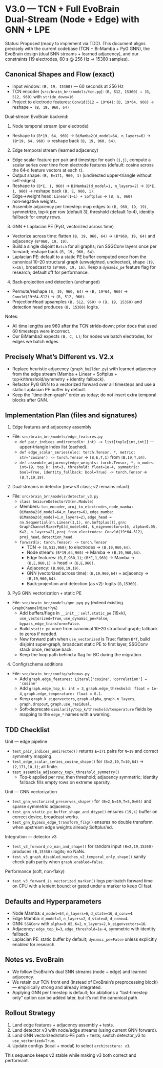 # V3.0 — TCN + Full EvoBrain Dual‑Stream (Node + Edge) with GNN + LPE

Status: Proposed (ready to implement via TDD). This document aligns precisely with the current codebase (TCN + Bi‑Mamba + PyG GNN), the EvoBrain design (dual SNN streams + learned adjacency), and our constraints (19 electrodes, 60 s @ 256 Hz → 15360 samples).

## Canonical Shapes and Flow (exact)

- Input window: `(B, 19, 15360)` — 60 seconds at 256 Hz
- TCN encoder (`src/brain_brr/models/tcn.py`): `(B, 512, 15360) → (B, 512, 960)` with `stride_down=16`
- Project to electrode features: `Conv1d(512 → 19*64)`: `(B, 19*64, 960)` → reshape `→ (B, 19, 960, 64)`

Dual‑stream EvoBrain backend:

1) Node temporal stream (per electrode)
- Reshape to `(B*19, 64, 960)` → `BiMamba2(d_model=64, n_layers=6)` → `(B*19, 64, 960)` → reshape back `(B, 19, 960, 64)`.

2) Edge temporal stream (learned adjacency)
- Edge scalar feature per pair and timestep: for each `(i,j)`, compute a scalar series over time from electrode features (default: cosine across the 64‑d feature vectors at each `t`).
- Output shape: `(B, E=171, 960, 1)` (undirected upper‑triangle without self‑edges).
- Reshape to `(B*E, 1, 960)` → `BiMamba2(d_model=1, n_layers=2)` → `(B*E, 1, 960)` → reshape back `(B, E, 960, 1)`.
- Edge→weight head: `Linear(1→1) + Softplus` → `(B, E, 960)` non‑negative weights.
- Assemble adjacency per timestep: map edges to `(B, 960, 19, 19)`, symmetrize, top‑k per row (default 3), threshold (default 1e‑4), identity fallback for empty rows.

3) GNN + Laplacian PE (PyG, vectorized across time)
- Vectorize across time: flatten `(B, 19, 960, 64)` → `(B*960, 19, 64)` and adjacency `(B*960, 19, 19)`.
- Build a single disjoint `Batch` for all graphs; run SSGConv layers once per forward; reshape back `(B, 19, 960, 64)`.
- Laplacian PE: default to a static PE buffer computed once from the canonical 10–20 structural graph (unweighted, undirected), shape `(19, k=16)`, broadcast to `(B*960, 19, 16)`. Keep a `dynamic_pe` feature flag for research; default off for performance.

4) Back‑projection and detection (unchanged)
- Permute/reshape `(B, 19, 960, 64)` → `(B, 19*64, 960)` → `Conv1d(19*64→512)` → `(B, 512, 960)`.
- ProjectionHead upsamples `(B, 512, 960)` → `(B, 19, 15360)` and detection head produces `(B, 15360)` logits.

Notes:
- All time lengths are 960 after the TCN stride‑down; prior docs that used 60 timesteps were incorrect.
- Our BiMamba2 expects `(B, C, L)`; for nodes we batch electrodes, for edges we batch edges.

## Precisely What’s Different vs. V2.x

- Replace heuristic adjacency (`graph_builder.py`) with learned adjacency from the edge stream (Mamba + Linear + Softplus + top‑k/threshold/symmetry + identity fallback).
- Refactor PyG GNN to a vectorized forward over all timesteps and use a static Laplacian PE buffer by default.
- Keep the “time‑then‑graph” order as today; do not insert extra temporal blocks after GNN.

## Implementation Plan (files and signatures)

1) Edge features and adjacency assembly
- File: `src/brain_brr/models/edge_features.py`
  - `def pair_indices_undirected(n: int) -> list[tuple[int,int]]` — upper‑triangle index list (cached).
  - `def edge_scalar_series(elec: torch.Tensor, *, metric: str='cosine') -> torch.Tensor` → `(B,E,T,1)` from `(B,19,T,64)`.
  - `def assemble_adjacency(edge_weights: torch.Tensor, *, n_nodes: int=19, top_k: int=3, threshold: float=1e-4, symmetric: bool=True, identity_fallback: bool=True) -> torch.Tensor` → `(B,T,19,19)`.

2) Dual streams in detector (new v3 class; v2 remains intact)
- File: `src/brain_brr/models/detector_v3.py`
  - `class SeizureDetectorV3(nn.Module)`
  - Members: `tcn_encoder`, `proj_to_electrodes`, `node_mamba: BiMamba2(d_model=64,n_layers=6)`, `edge_mamba: BiMamba2(d_model=1,n_layers=2)`, `edge_head = nn.Sequential(nn.Linear(1,1), nn.Softplus())`, `gnn: GraphChannelMixerPyG(d_model=64, k_eigenvectors=16, alpha=0.05, K=2, n_layers=2)`, `proj_from_electrodes: Conv1d(19*64→512)`, `proj_head`, `detection_head`.
  - `forward(x: torch.Tensor) -> torch.Tensor`
    - TCN → `(B,512,960)`; to electrodes → `(B,19,960,64)`.
    - Node stream: `(B*19,64,960)` → Mamba → `(B,19,960,64)`.
    - Edge features: `(B,E,960,1)`; `(B*E,1,960)` → Mamba → `(B,E,960,1)` → head → `(B,E,960)`.
    - Adjacency: `(B,960,19,19)`.
    - GNN (vectorized across time): `(B,19,960,64)` + adjacency → `(B,19,960,64)`.
    - Back‑projection and detection (as v2): logits `(B,15360)`.

3) PyG GNN vectorization + static PE
- File: `src/brain_brr/models/gnn_pyg.py` (extend existing `GraphChannelMixerPyG`)
  - Add buffers/flags in `__init__`: `self.static_pe` (19×k), `use_vectorized=True`, `use_dynamic_pe=False`, `bypass_edge_transform=False`.
  - Build `static_pe` once from canonical 10–20 structural graph; fallback to zeros if needed.
  - New forward path when `use_vectorized` is True: flatten `B*T`, build disjoint super‑graph, broadcast static PE to first layer, SSGConv stack once, reshape back.
  - Keep the loop path behind a flag for BC during the migration.

4) Config/schema additions
- File: `src/brain_brr/config/schemas.py`
  - Add `graph.edge_features: Literal['cosine','correlation'] = 'cosine'`
  - Add `graph.edge_top_k: int = 3`, `graph.edge_threshold: float = 1e-4`, `graph.edge_temperature: float = 0.1`.
  - Keep `graph.k_eigenvectors`, `graph.alpha`, `graph.n_layers`, `graph.dropout`, `graph.use_residual`.
  - Soft‑deprecate `similarity/top_k/threshold/temperature` fields by mapping to the `edge_*` names with a warning.

## TDD Checklist

Unit — edge pipeline
- `test_pair_indices_undirected()` returns `E=171` pairs for `N=19` and correct symmetry mapping.
- `test_edge_scalar_series_cosine_shape()` for `(B=2,19,T=10,64)` → `(2,171,10,1)`; all finite.
- `test_assemble_adjacency_topk_threshold_symmetry()`
  - Top‑k applied per row, then threshold; adjacency symmetric; identity fallback fills empty rows on extreme sparsity.

Unit — GNN vectorization
- `test_gnn_vectorized_preserves_shape()` for `(B=2,N=19,T=5,D=64)` and sparse symmetric adjacency.
- `test_gnn_static_pe_buffer_shape_and_dtype()` ensures `(19,k)` buffer on correct device, broadcast works.
- `test_gnn_bypass_edge_transform_flag()` ensures no double transform when upstream edge weights already Softplus’ed.

Integration — detector v3
- `test_v3_forward_no_nan_and_shape()` for random input `(B=2,19,15360)` produces `(B,15360)` logits; no NaNs.
- `test_v3_graph_disabled_matches_v2_temporal_only_shape()` sanity check path parity when `graph.enabled=false`.

Performance (soft, non‑flaky)
- `test_v3_forward_is_vectorized_marker()` logs per‑batch forward time on CPU with a lenient bound; or gated under a marker to keep CI fast.

## Defaults and Hyperparameters
- Node Mamba: `d_model=64`, `n_layers=6`, `d_state=16`, `d_conv=4`.
- Edge Mamba: `d_model=1`, `n_layers=2`, `d_state=8`, `d_conv=4`.
- GNN: `SSGConv` with `alpha=0.05`, `K=2`, `n_layers=2`, `k_eigenvectors=16`.
- Adjacency: `edge_top_k=3`, `edge_threshold=1e-4`, symmetric with identity fallback.
- Laplacian PE: static buffer by default; `dynamic_pe=False` unless explicitly enabled for research.

## Notes vs. EvoBrain
- We follow EvoBrain’s dual SNN streams (node + edge) and learned adjacency.
- We retain our TCN front end (instead of EvoBrain’s preprocessing block) — empirically strong and already integrated.
- Applying GNN per timestep is default; for ablations a “last‑timestep only” option can be added later, but it’s not the canonical path.

## Rollout Strategy
1) Land edge features + adjacency assembly + tests.
2) Land detector_v3 with node/edge streams (using current GNN forward).
3) Land GNN vectorized/static‑PE path + tests; switch detector_v3 to `use_vectorized=True`.
4) Update configs (local + modal) to select `architecture: v3`.

This sequence keeps v2 stable while making v3 both correct and performant.

